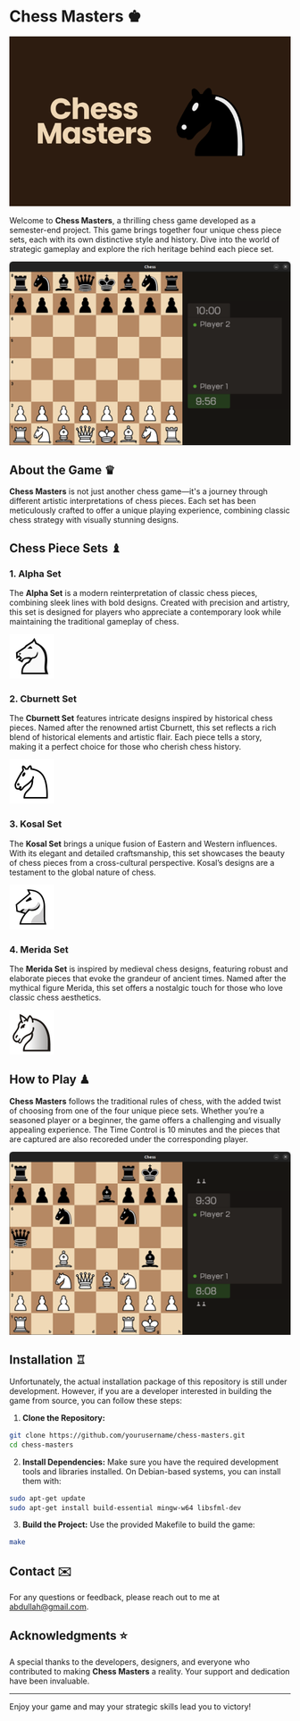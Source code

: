 # Chess Masters ♚

![Chess Master](external/ChessMasters.png)

Welcome to **Chess Masters**, a thrilling chess game developed as a semester-end project. This game brings together four unique chess piece sets, each with its own distinctive style and history. Dive into the world of strategic gameplay and explore the rich heritage behind each piece set.

![Alpha Set](external/ChessMasters01.png)

## About the Game ♛

**Chess Masters** is not just another chess game—it's a journey through different artistic interpretations of chess pieces. Each set has been meticulously crafted to offer a unique playing experience, combining classic chess strategy with visually stunning designs.

## Chess Piece Sets ♝

### 1. Alpha Set

The **Alpha Set** is a modern reinterpretation of classic chess pieces, combining sleek lines with bold designs. Created with precision and artistry, this set is designed for players who appreciate a contemporary look while maintaining the traditional gameplay of chess.

![Alpha Set](external/pieces/alpha/wN.png)

### 2. Cburnett Set

The **Cburnett Set** features intricate designs inspired by historical chess pieces. Named after the renowned artist Cburnett, this set reflects a rich blend of historical elements and artistic flair. Each piece tells a story, making it a perfect choice for those who cherish chess history.

![Cburnett Set](external/pieces/cburnett/wN.png)

### 3. Kosal Set

The **Kosal Set** brings a unique fusion of Eastern and Western influences. With its elegant and detailed craftsmanship, this set showcases the beauty of chess pieces from a cross-cultural perspective. Kosal’s designs are a testament to the global nature of chess.

![Kosal Set](external/pieces/kosal/wN.png)

### 4. Merida Set

The **Merida Set** is inspired by medieval chess designs, featuring robust and elaborate pieces that evoke the grandeur of ancient times. Named after the mythical figure Merida, this set offers a nostalgic touch for those who love classic chess aesthetics.

![Merida Set](external/pieces/merida/wN.png)

## How to Play ♟

**Chess Masters** follows the traditional rules of chess, with the added twist of choosing from one of the four unique piece sets. Whether you’re a seasoned player or a beginner, the game offers a challenging and visually appealing experience. The Time Control is 10 minutes and the pieces that are captured are also recoreded under the corresponding player.

![GameScreenShot2](external/ChessMaster02.png)

## Installation ♖

Unfortunately, the actual installation package of this repository is still under development. However, if you are a developer interested in building the game from source, you can follow these steps:

1. **Clone the Repository:**
```bash
git clone https://github.com/yourusername/chess-masters.git
cd chess-masters
```

2. **Install Dependencies:**
Make sure you have the required development tools and libraries installed. On Debian-based systems, you can install them with:
```bash
sudo apt-get update
sudo apt-get install build-essential mingw-w64 libsfml-dev
```

3. **Build the Project:**
Use the provided Makefile to build the game:
```bash
make
```


## Contact ✉️

For any questions or feedback, please reach out to me at [abdullah@gmail.com](mailto:abdulahshoiab@gmail.com).

## Acknowledgments ⭐

A special thanks to the developers, designers, and everyone who contributed to making **Chess Masters** a reality. Your support and dedication have been invaluable.

---

Enjoy your game and may your strategic skills lead you to victory!
